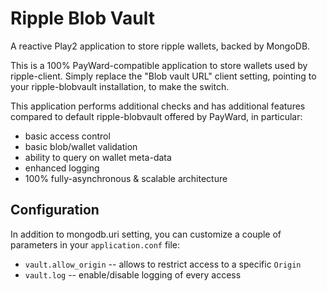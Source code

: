 Ripple Blob Vault
=================

A reactive Play2 application to store ripple wallets, backed by MongoDB.

This is a 100% PayWard-compatible application to store wallets used by
ripple-client. Simply replace the "Blob vault URL" client setting,
pointing to your ripple-blobvault installation, to make the switch.

This application performs additional checks and has additional features
compared to default ripple-blobvault offered by PayWard, in particular:

* basic access control
* basic blob/wallet validation
* ability to query on wallet meta-data
* enhanced logging
* 100% fully-asynchronous & scalable architecture


Configuration
-------------

In addition to mongodb.uri setting, you can customize a couple of
parameters in your `application.conf` file:

* `vault.allow_origin` -- allows to restrict access to a specific `Origin`
* `vault.log` -- enable/disable logging of every access

